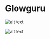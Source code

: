 # Glowguru


![alt text](https://media.discordapp.net/attachments/1022968567773270188/1067795169472155709/Capture1.PNG?width=1248&height=603)

![alt text](https://media.discordapp.net/attachments/1022968567773270188/1067795169270833162/Capture.PNG?width=1258&height=603)



